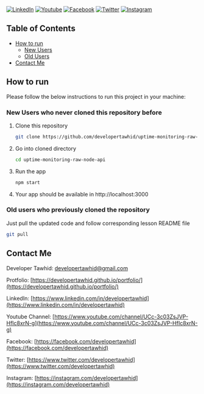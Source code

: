 [![LinkedIn][linkedin-shield]][linkedin-url]
[![Youtube][youtube-shield]][youtube-url]
[![Facebook][facebook-shield]][facebook-url]
[![Twitter][twitter-shield]][twitter-url]
[![Instagram][instagram-shield]][instagram-url]

## Table of Contents

- [How to run](#how-to-run)
  - [New Users](#new-users-who-never-cloned-this-repository-before)
  - [Old Users](#old-users-who-previously-cloned-the-repository)
- [Contact Me](#contact-me)

<!-- HOW TO RUN -->

## How to run

Please follow the below instructions to run this project in your machine:

### New Users who never cloned this repository before

1. Clone this repository
   ```sh
   git clone https://github.com/developertawhid/uptime-monitoring-raw-node-api.git
   ```
2. Go into cloned directory
   ```sh
   cd uptime-monitoring-raw-node-api
   ```
3. Run the app
   ```sh
   npm start
   ```
4. Your app should be available in http://localhost:3000

### Old users who previously cloned the repository

Just pull the updated code and follow corresponding lesson README file

```sh
git pull
```

<!-- CONTACT -->

## Contact Me

Developer Tawhid: [developertawhid@gmail.com](mailto:developertawhid@gmail.com)

Protfolio: [https://developertawhid.github.io/portfolio/](https://developertawhid.github.io/portfolio/)

LinkedIn: [https://www.linkedin.com/in/developertawhid](https://www.linkedin.com/in/developertawhid)

Youtube Channel: [https://www.youtube.com/channel/UCc-3c03ZsJVP-HfIc8xrN-g](https://www.youtube.com/channel/UCc-3c03ZsJVP-HfIc8xrN-g)

Facebook: [https://facebook.com/developertawhid](https://facebook.com/developertawhid)

Twitter: [https://www.twitter.com/developertawhid](https://www.twitter.com/developertawhid)

Instagram: [https://instagram.com/developertawhid](https://instagram.com/developertawhid)

<!-- MARKDOWN LINKS & IMAGES -->

[youtube-shield]: https://img.shields.io/badge/-Youtube-black.svg?style=flat-square&logo=youtube&color=555&logoColor=white
[youtube-url]: https://www.youtube.com/channel/UCc-3c03ZsJVP-HfIc8xrN-g
[facebook-shield]: https://img.shields.io/badge/-Facebook-black.svg?style=flat-square&logo=facebook&color=555&logoColor=white
[facebook-url]: https://facebook.com/developertawhid
[twitter-shield]: https://img.shields.io/badge/-Twitter-black.svg?style=flat-square&logo=linkedin&colorB=555
[twitter-url]: https://www.twitter.com/developertawhid
[instagram-shield]: https://img.shields.io/badge/-Instagram-black.svg?style=flat-square&logo=instagram&color=555&logoColor=white
[instagram-url]: https://instagram.com/developertawhid
[linkedin-shield]: https://img.shields.io/badge/-LinkedIn-black.svg?style=flat-square&logo=linkedin&colorB=555
[linkedin-url]: https://www.linkedin.com/in/developertawhid
